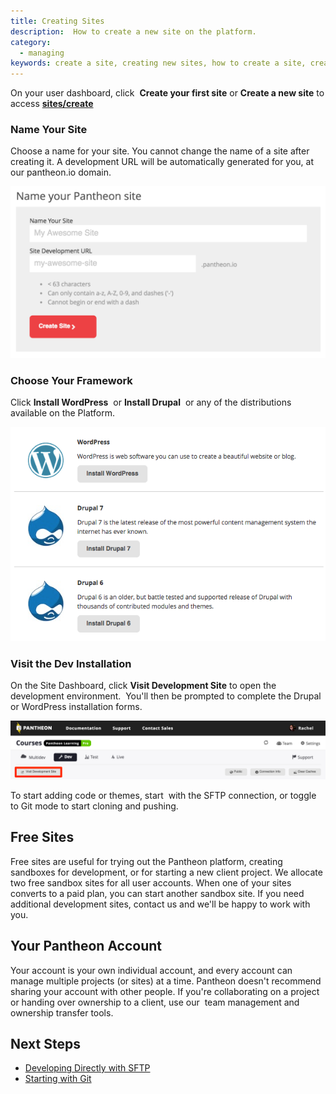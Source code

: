 ```yaml
---
title: Creating Sites
description:  How to create a new site on the platform.
category:
  - managing
keywords: create a site, creating new sites, how to create a site, creating sites, how to create a site on pantheon, create new site on pantheon, pantheon account
---
```

On your user dashboard, click  **Create your first site** or **Create a new site** to access **[sites/create](https://dashboard.pantheon.io/sites/create)**

### Name Your Site

Choose a name for your site. You cannot change the name of a site after creating it. A development URL will be automatically generated for you, at our pantheon.io domain.

![Name your site](/source/docs/assets/images/name-your-site.png)

### Choose Your Framework

Click **Install WordPress**  or **Install Drupal**  or any of the distributions available on the Platform.

![Choose your start state](/source/docs/assets/images/core-startup.png)

### Visit the Dev Installation

On the Site Dashboard, click **Visit Development Site** to open the development environment.  You'll then be prompted to complete the Drupal or WordPress installation forms.  

![Visit development site button](/source/docs/assets/images/visit-development-site.png)

To start adding code or themes, start  with the SFTP connection, or toggle to Git mode to start cloning and pushing.

## Free Sites

Free sites are useful for trying out the Pantheon platform, creating sandboxes for development, or for starting a new client project. We allocate two free sandbox sites for all user accounts. When one of your sites converts to a paid plan, you can start another sandbox site. If you need additional development sites, contact us and we'll be happy to work with you.

## Your Pantheon Account

Your account is your own individual account, and every account can manage multiple projects (or sites) at a time. Pantheon doesn't recommend sharing your account with other people. If you're collaborating on a project or handing over ownership to a client, use our  team management and ownership transfer tools.  


## Next Steps

 - [Developing Directly with SFTP](/docs/articles/sites/code/developing-directly-with-sftp-mode/)
 - [Starting with Git](/docs/articles/local/starting-with-git/)
​
